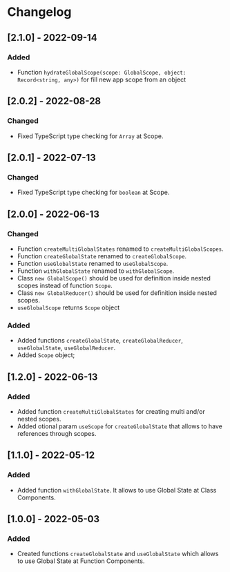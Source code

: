 # Changelog

## [2.1.0] - 2022-09-14

### Added

- Function `hydrateGlobalScope(scope: GlobalScope, object: Record<string, any>)` for fill new app scope from an object

## [2.0.2] - 2022-08-28

### Changed

- Fixed TypeScript type checking for `Array` at Scope.

## [2.0.1] - 2022-07-13

### Changed

- Fixed TypeScript type checking for `boolean` at Scope.

## [2.0.0] - 2022-06-13

### Changed

- Function `createMultiGlobalStates` renamed to  `createMultiGlobalScopes`.
- Function `createGlobalState` renamed to  `createGlobalScope`.
- Function `useGlobalState` renamed to  `useGlobalScope`.
- Function `withGlobalState` renamed to  `withGlobalScope`.
- Class `new GlobalScope()` should be used for definition inside nested scopes instead of function `Scope`.
- Class `new GlobalReducer()` should be used for definition inside nested scopes.
- `useGlobalScope` returns `Scope` object

### Added

- Added functions `createGlobalState`, `createGlobalReducer`, `useGlobalState`, `useGlobalReducer`.
- Added `Scope` object;


## [1.2.0] - 2022-06-13

### Added

- Added function `createMultiGlobalStates` for creating multi and/or nested scopes.
- Added otional param `useScope` for `createGlobalState` that allows to have references through scopes.

## [1.1.0] - 2022-05-12

### Added

- Added function `withGlobalState`. It allows to use Global State at Class Components.

## [1.0.0] - 2022-05-03

### Added

- Created functions `createGlobalState` and `useGlobalState` which allows to use Global State at Function Components.
